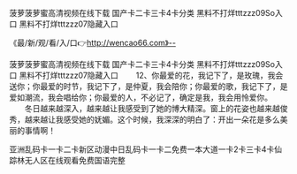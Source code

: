 菠萝菠萝蜜高清视频在线下载
国产卡二卡三卡4卡分类
黑料不打烊tttzzz09So入口
黑料不打烊tttzzz07隐藏入口


《最/新/观/看/入/口👉http://wencao66.com》--

菠萝菠萝蜜高清视频在线下载
国产卡二卡三卡4卡分类
黑料不打烊tttzzz09So入口
黑料不打烊tttzzz07隐藏入口
　　12、你最爱的花，我记下了，是玫瑰，我会送你；你最爱的时节，我记下了，是仲夏，我会陪你；你最爱的歌，我记下了，是爱如潮流，我会唱给你；你最爱的人，不必记了，确定是我，我会用怜爱你。
　　冬日越来越深入，越来越让我感受到了她的博大精深。窗上的花姿也越来越俊秀，越来越让我感受她的妩媚。这个时候，我深深的明白了：开出一朵花是多么美丽的事情啊！





亚洲乱码卡一卡二卡新区动漫中日乱码卡一卡二免费一本大道一卡2卡三卡4卡仙踪林无人区在线观看免费国语完整
